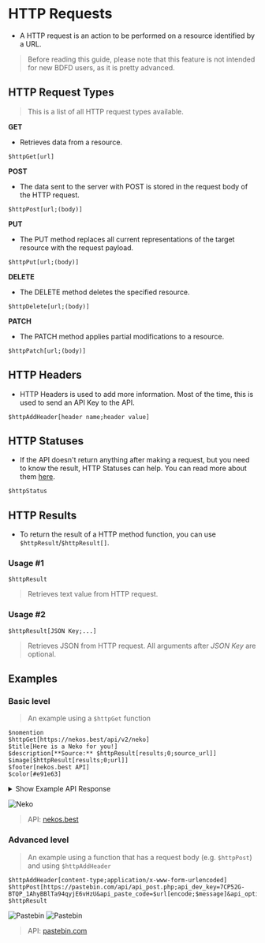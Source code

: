 # HTTP Requests
- A HTTP request is an action to be performed on a resource identified by a URL.
> Before reading this guide, please note that this feature is not intended for new BDFD users, as it is pretty advanced.

## HTTP Request Types
> This is a list of all HTTP request types available.

**GET**
- Retrieves data from a resource.
```
$httpGet[url]
```

**POST**
- The data sent to the server with POST is stored in the request body of the HTTP request.
```
$httpPost[url;(body)]
```

**PUT**
- The PUT method replaces all current representations of the target resource with the request payload.
```
$httpPut[url;(body)]
```

**DELETE**
- The DELETE method deletes the specified resource.
```
$httpDelete[url;(body)]
```

**PATCH**
- The PATCH method applies partial modifications to a resource.
```
$httpPatch[url;(body)]
```

## HTTP Headers
- HTTP Headers is used to add more information. Most of the time, this is used to send an API Key to the API.
```
$httpAddHeader[header name;header value]
```

## HTTP Statuses
- If the API doesn't return anything after making a request, but you need to know the result, HTTP Statuses can help. You can read more about them [here](https://developer.mozilla.org/en-US/docs/Web/HTTP/Status).
```
$httpStatus
```

## HTTP Results
- To return the result of a HTTP method function, you can use `$httpResult`/`$httpResult[]`.

### Usage #1
```
$httpResult
``` 
> Retrieves text value from HTTP request.

### Usage #2
```
$httpResult[JSON Key;...]
```
> Retrieves JSON from HTTP request. All arguments after *JSON Key* are optional.

## Examples

### Basic level
> An example using a `$httpGet` function
```
$nomention
$httpGet[https://nekos.best/api/v2/neko]
$title[Here is a Neko for you!]
$description[**Source:** $httpResult[results;0;source_url]]
$image[$httpResult[results;0;url]]
$footer[nekos.best API]
$color[#e91e63]
```

<details><summary>Show Example API Response</summary>

```json
{
    "results":[
        {
            "artist_href":"https://www.pixiv.net/en/users/4284365",
            "artist_name":"イカたると",
            "source_url":"https://www.pixiv.net/en/artworks/55142454",
            "url":"https://nekos.best/api/v2/neko/0023.png"
        }
    ]
}
```

</details>

![Neko](https://i.imgur.com/grfUOlX.png)
> API: [nekos.best](https://docs.nekos.best)
### Advanced level
> An example using a function that has a request body (e.g. `$httpPost`) and using `$httpAddHeader`
```
$httpAddHeader[content-type;application/x-www-form-urlencoded]
$httpPost[https://pastebin.com/api/api_post.php;api_dev_key=7CP52G-BTQP_1AhyBBlTa94qyjE6vHzU&api_paste_code=$url[encode;$message]&api_option=paste]
$httpResult
```
![Pastebin](https://i.imgur.com/UvjmdsK.png)
![Pastebin](https://i.imgur.com/EalIOA7.png)
> API: [pastebin.com](https://pastebin.com/doc_api)
